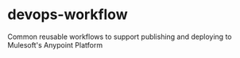 # devops-workflow
Common reusable workflows to support publishing and deploying to Mulesoft's Anypoint Platform

